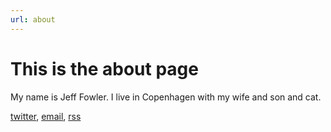 ```yaml
---
url: about
---
```


This is the about page
======================

My name is Jeff Fowler. I live in Copenhagen with my wife and son and cat.

[twitter](https://twitter.com/jeffowler), [email](mailto:jeffowler@gmail.com), [rss](/feed)
